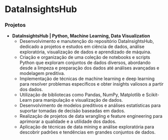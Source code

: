 # DataInsightsHub
### Projetos
- **DataInsightsHub | Python, Machine Learning, Data Visualization**
  - Desenvolvimento e manutenção do repositório DataInsightsHub, dedicado a projetos e estudos em ciência de dados, análise exploratória, visualização de dados e aprendizado de máquina.
  - Criação e organização de uma coleção de notebooks e scripts Python que exploram conjuntos de dados diversos, abordando desde a limpeza e preparação dos dados até análises avançadas e modelagem preditiva.
  - Implementação de técnicas de machine learning e deep learning para resolver problemas específicos e obter insights valiosos a partir dos dados.
  - Utilização de bibliotecas como Pandas, NumPy, Matplotlib e Scikit-Learn para manipulação e visualização de dados.
  - Desenvolvimento de modelos preditivos e análises estatísticas para suportar tomadas de decisão baseadas em dados.
  - Realização de projetos de data wrangling e feature engineering para aprimorar a qualidade e a utilidade dos dados.
  - Aplicação de técnicas de data mining e análise exploratória para descobrir padrões e tendências em grandes conjuntos de dados.

